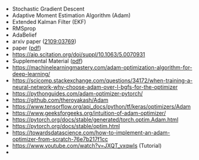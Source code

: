 <!-- wp:list -->
<ul><li>Stochastic Gradient Descent</li>
    <li>Adaptive Moment Estimation Algorithm (Adam)</li>
    <li>Extended Kalman Filter (EKF)</li>
    <li>RMSprop</li>
    <li>AdaBelief</li>
    <li>arxiv paper (<a href="https://arxiv.org/abs/2109.03769">2109:03769</a>)</li><li>paper (<a href="https://www.diva-portal.org/smash/get/diva2:1627223/FULLTEXT01.pdf">pdf</a>)</li>
    <li><a href="https://aip.scitation.org/doi/suppl/10.1063/5.0070931">https://aip.scitation.org/doi/suppl/10.1063/5.0070931</a></li>
    <li>Supplemental Material (<a href="https://aip-prod-cdn.literatumonline.com/journals/content/jcp/2021/jcp.2021.155.issue-20/5.0070931/20211125/suppl/si.pdf?b92b4ad1b4f274c7087751811cabb28b62de34c95ad03a03114035292b3d3ba39211f1b2d571a3737559612822989685ad18695a62d8b406701302b3928bece3d61448ba7b18fbd6f498ea49ae63b8eb049edc14a944dca8ead85ba9d0482e307de19b9946fb85b25d769b18ca31d016851d150393c67cded4b1402a7902a4c6">pdf</a>)</li>
    <li><a href="https://machinelearningmastery.com/adam-optimization-algorithm-for-deep-learning/">https://machinelearningmastery.com/adam-optimization-algorithm-for-deep-learning/</a></li>
    <li><a href="https://scicomp.stackexchange.com/questions/34172/when-training-a-neural-network-why-choose-adam-over-l-bgfs-for-the-optimizer">https://scicomp.stackexchange.com/questions/34172/when-training-a-neural-network-why-choose-adam-over-l-bgfs-for-the-optimizer</a></li>
    <li><a href="https://pythonguides.com/adam-optimizer-pytorch/">https://pythonguides.com/adam-optimizer-pytorch/</a></li>
    <li><a href="https://github.com/theroyakash/Adam">https://github.com/theroyakash/Adam</a></li>
    <li><a href="https://www.tensorflow.org/api_docs/python/tf/keras/optimizers/Adam">https://www.tensorflow.org/api_docs/python/tf/keras/optimizers/Adam</a></li>
    <li><a href="https://www.geeksforgeeks.org/intuition-of-adam-optimizer/">https://www.geeksforgeeks.org/intuition-of-adam-optimizer/</a></li>
    <li><a href="https://pytorch.org/docs/stable/generated/torch.optim.Adam.html">https://pytorch.org/docs/stable/generated/torch.optim.Adam.html</a></li>
    <li><a href="https://pytorch.org/docs/stable/optim.html">https://pytorch.org/docs/stable/optim.html</a></li>
    <li><a href="https://towardsdatascience.com/how-to-implement-an-adam-optimizer-from-scratch-76e7b217f1cc">https://towardsdatascience.com/how-to-implement-an-adam-optimizer-from-scratch-76e7b217f1cc</a></li>
    <li><a href="https://www.youtube.com/watch?v=JXQT_vxqwIs">https://www.youtube.com/watch?v=JXQT_vxqwIs</a> (Tutorial)</li>
    <li></li>
</ul>
<!-- /wp:list -->
